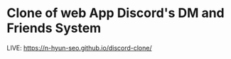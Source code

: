 # Clone of web App Discord's DM and Friends System

LIVE: https://n-hyun-seo.github.io/discord-clone/

